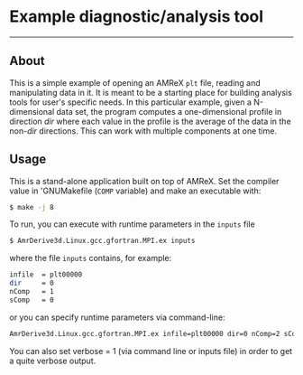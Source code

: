 # Example diagnostic/analysis tool

*****

## About

This is a simple example of opening an AMReX `plt` file, reading and manipulating data in it.
It is meant to be a starting place for building analysis tools for user's specific needs.
In this particular example, given a N-dimensional data set, the program computes a one-dimensional 
profile in direction *dir* where each value in the profile is the average of the data
in the non-*dir* directions.   This can work with multiple components at one time.

## Usage

This is a stand-alone application built on top of AMReX.  Set the compiler value in 'GNUMakefile (`COMP` variable)
and make an executable with:
```sh
$ make -j 8
```

To run, you can execute with runtime parameters in the `inputs` file
```sh
$ AmrDerive3d.Linux.gcc.gfortran.MPI.ex inputs
```
where the file `inputs` contains, for example:
```sh
infile  = plt00000
dir     = 0
nComp   = 1
sComp   = 0
```

or you can specify runtime parameters via command-line:
```sh
AmrDerive3d.Linux.gcc.gfortran.MPI.ex infile=plt00000 dir=0 nComp=2 sComp=0
```

You can also set verbose = 1 (via command line or inputs file) in order to get a quite verbose output.
